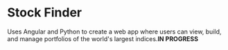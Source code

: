 # Stock Finder

Uses Angular and Python to create a web app where users can view, build, and manage portfolios of the world's largest indices.**IN PROGRESS** 

